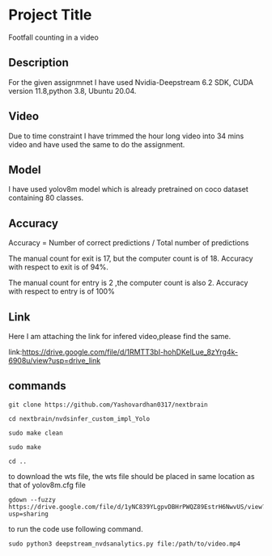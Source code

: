 
# Project Title

Footfall counting in a video




## Description

For the given assignmnet I have used Nvidia-Deepstream 6.2 SDK, CUDA version 11.8,python 3.8, Ubuntu 20.04.

## Video

Due to time constraint I have trimmed the hour long video into 34 mins video and have used the same to do the assignment.

## Model

I have used yolov8m model which is already pretrained on coco dataset containing 80 classes.

## Accuracy

Accuracy = Number of correct predictions / Total number of predictions

The manual count for exit is 17, but the computer count is of 18. Accuracy with respect to exit is of 94%.

The manual count for entry is 2 ,the computer count is also 2. Accuracy with respect to entry is of 100%

## Link

Here I am attaching the link for infered video,please find the same.

link:https://drive.google.com/file/d/1RMTT3bI-hohDKelLue_8zYrg4k-6908u/view?usp=drive_link

## commands

```
git clone https://github.com/Yashovardhan0317/nextbrain

cd nextbrain/nvdsinfer_custom_impl_Yolo

sudo make clean

sudo make

cd ..
```
 
to download the wts file, the wts file should be placed in same location as that of yolov8m.cfg file

```
gdown --fuzzy https://drive.google.com/file/d/1yNC839YLgpvDBHrPWQZ89EstrH6NwvUS/view?usp=sharing
```

to run the code use following command.

```
sudo python3 deepstream_nvdsanalytics.py file:/path/to/video.mp4
```






